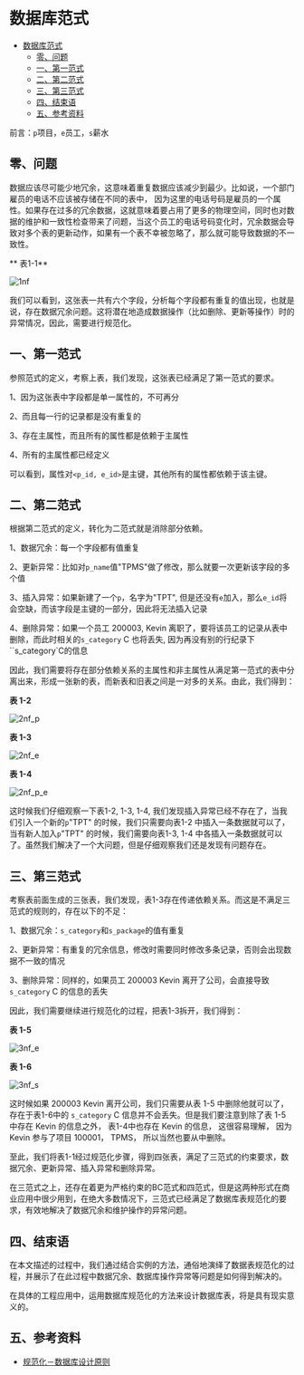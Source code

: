 # 数据库范式

<!-- TOC -->

- [数据库范式](#数据库范式)
    - [零、问题](#零问题)
    - [一、第一范式](#一第一范式)
    - [二、第二范式](#二第二范式)
    - [三、第三范式](#三第三范式)
    - [四、结束语](#四结束语)
    - [五、参考资料](#五参考资料)

<!-- /TOC -->

前言：`p`项目，`e`员工，`s`薪水

## 零、问题

数据应该尽可能少地冗余，这意味着重复数据应该减少到最少。比如说，一个部门雇员的电话不应该被存储在不同的表中， 因为这里的电话号码是雇员的一个属性。如果存在过多的冗余数据，这就意味着要占用了更多的物理空间，同时也对数据的维护和一致性检查带来了问题，当这个员工的电话号码变化时，冗余数据会导致对多个表的更新动作，如果有一个表不幸被忽略了，那么就可能导致数据的不一致性。

** 表1-1**

![1nf](https://raw.githubusercontent.com/OMGZui/noteBook/master/public/img/nf/1nf.jpg)

我们可以看到，这张表一共有六个字段，分析每个字段都有重复的值出现，也就是说，存在数据冗余问题。这将潜在地造成数据操作（比如删除、更新等操作）时的异常情况，因此，需要进行规范化。

## 一、第一范式

参照范式的定义，考察上表，我们发现，这张表已经满足了第一范式的要求。

1、因为这张表中字段都是单一属性的，不可再分

2、而且每一行的记录都是没有重复的

3、存在主属性，而且所有的属性都是依赖于主属性

4、所有的主属性都已经定义

可以看到，属性对`<p_id, e_id>`是主键，其他所有的属性都依赖于该主键。

## 二、第二范式

根据第二范式的定义，转化为二范式就是消除部分依赖。

1、数据冗余：每一个字段都有值重复

2、更新异常：比如对`p_name`值"TPMS"做了修改，那么就要一次更新该字段的多个值

3、插入异常：如果新建了一个`p`，名字为"TPT", 但是还没有`e`加入，那么`e_id`将会空缺，而该字段是主键的一部分，因此将无法插入记录

4、删除异常：如果一个员工 200003, Kevin 离职了，要将该员工的记录从表中删除，而此时相关的`s_category` C 也将丢失, 因为再没有别的行纪录下 ``s_category`C的信息

因此，我们需要将存在部分依赖关系的主属性和非主属性从满足第一范式的表中分离出来，形成一张新的表，而新表和旧表之间是一对多的关系。由此，我们得到：

**表 1-2**

![2nf_p](https://raw.githubusercontent.com/OMGZui/noteBook/master/public/img/nf/2nf_p.jpg)

**表 1-3**

![2nf_e](https://raw.githubusercontent.com/OMGZui/noteBook/master/public/img/nf/2nf_e.jpg)

**表 1-4**

![2nf_p_e](https://raw.githubusercontent.com/OMGZui/noteBook/master/public/img/nf/2nf_p_e.jpg)

这时候我们仔细观察一下表1-2, 1-3, 1-4, 我们发现插入异常已经不存在了，当我们引入一个新的`p`"TPT" 的时候，我们只需要向表1-2 中插入一条数据就可以了， 当有新人加入`p`"TPT"  的时候，我们需要向表1-3, 1-4 中各插入一条数据就可以了。虽然我们解决了一个大问题，但是仔细观察我们还是发现有问题存在。

## 三、第三范式

考察表前面生成的三张表，我们发现，表1-3存在传递依赖关系。而这是不满足三范式的规则的，存在以下的不足：

1、数据冗余：`s_category`和`s_package`的值有重复

2、更新异常：有重复的冗余信息，修改时需要同时修改多条记录，否则会出现数据不一致的情况

3、删除异常：同样的，如果员工 200003 Kevin 离开了公司，会直接导致 `s_category` C 的信息的丢失

因此，我们需要继续进行规范化的过程，把表1-3拆开，我们得到：

**表 1-5**

![3nf_e](https://raw.githubusercontent.com/OMGZui/noteBook/master/public/img/nf/3nf_e.jpg)

**表 1-6**

![3nf_s](https://raw.githubusercontent.com/OMGZui/noteBook/master/public/img/nf/3nf_s.jpg)

这时候如果 200003 Kevin 离开公司，我们只需要从表 1-5 中删除他就可以了， 存在于表1-6中的 `s_category` C 信息并不会丢失。但是我们要注意到除了表 1-5 中存在 Kevin 的信息之外， 表1-4中也存在 Kevin 的信息， 这很容易理解， 因为 Kevin 参与了项目 100001， TPMS， 所以当然也要从中删除。

至此，我们将表1-1经过规范化步骤，得到四张表，满足了三范式的约束要求，数据冗余、更新异常、插入异常和删除异常。

在三范式之上，还存在着更为严格约束的BC范式和四范式，但是这两种形式在商业应用中很少用到，在绝大多数情况下，三范式已经满足了数据库表规范化的要求，有效地解决了数据冗余和维护操作的异常问题。

## 四、结束语

在本文描述的过程中，我们通过结合实例的方法，通俗地演绎了数据表规范化的过程，并展示了在此过程中数据冗余、数据库操作异常等问题是如何得到解决的。

在具体的工程应用中，运用数据库规范化的方法来设计数据库表，将是具有现实意义的。

## 五、参考资料

- [规范化－数据库设计原则](https://www.ibm.com/developerworks/cn/data/library/techarticles/dm-0605jiangt/index.html)